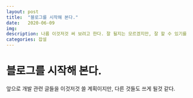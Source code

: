 ```yaml
---
layout: post
title:  "블로그를 시작해 본다."
date:   2020-06-09
img:
description: 나름 이것저것 써 보려고 한다. 잘 될지는 모르겠지만, 잘 할 수 있기를
categories: 잡설
---
```

# 블로그를 시작해 본다. 

앞으로 개발 관련 글들을 이것저것 쓸 계획이지만, 다른 것들도 쓰게 될것 같다. 
